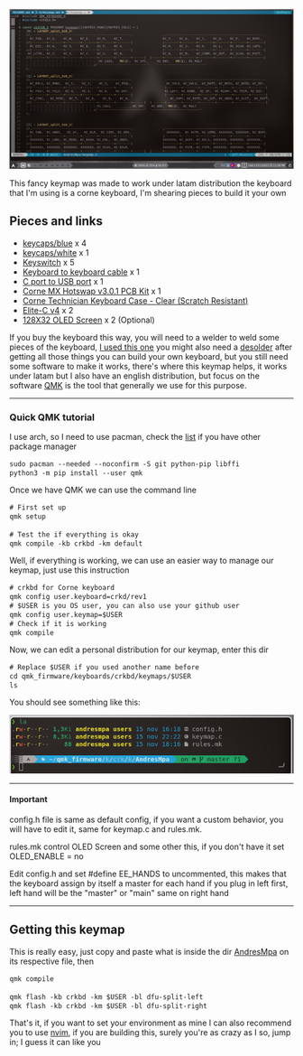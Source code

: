 ![keymap](../examples/keymap.png)

This fancy keymap was made to work under latam distribution the keyboard that
I'm using is a corne keyboard, I'm shearing pieces to build it your own

## Pieces and links

- [keycaps/blue](https://www.amazon.com/dp/B07SHL4DMZ?psc=1&ref=ppx_yo2_dt_b_product_details) x 4
- [keycaps/white](https://www.amazon.com/Profile-Keyset-gruesas-teclado-mec%C3%A1nico/dp/B08YR6KNX9/ref=pd_rhf_ee_s_rp_c_2_2/131-5869225-5262935?pd_rd_w=TFlxK&pf_rd_p=ea4c61f8-82f0-45ed-80f2-188a75a3e925&pf_rd_r=8N8E9EBFEXCVQ93M4H5A&pd_rd_r=b3ee0173-9925-4dd5-b0ec-08bc11ea6b45&pd_rd_wg=A2lJo&pd_rd_i=B08YR6KNX9&psc=1) x 1
- [Keyswitch](https://www.amazon.com/gp/product/B0121JH9XI/ref=ppx_yo_dt_b_asin_title_o07_s00?ie=UTF8&th=1) x 5
- [Keyboard to keyboard cable](https://www.amazon.com/est%C3%A9reo-espiral-Haokiang-grados-extensi%C3%B3n/dp/B07FFW8YZR/ref=pd_rhf_ee_s_rp_c_2_7/131-5869225-5262935?pd_rd_w=TFlxK&pf_rd_p=ea4c61f8-82f0-45ed-80f2-188a75a3e925&pf_rd_r=8N8E9EBFEXCVQ93M4H5A&pd_rd_r=b3ee0173-9925-4dd5-b0ec-08bc11ea6b45&pd_rd_wg=A2lJo&pd_rd_i=B07FFW8YZR&psc=1) x 1
- [C port to USB port](https://www.amazon.com/Powerline-durabilidad-dispositivos-incluyendo-Chromebook/dp/B01M3NB6FB/ref=pd_rhf_ee_s_rp_c_2_6/131-5869225-5262935?pd_rd_w=TFlxK&pf_rd_p=ea4c61f8-82f0-45ed-80f2-188a75a3e925&pf_rd_r=8N8E9EBFEXCVQ93M4H5A&pd_rd_r=b3ee0173-9925-4dd5-b0ec-08bc11ea6b45&pd_rd_wg=A2lJo&pd_rd_i=B01M3NB6FB&th=1) x 1
- [Corne MX Hotswap v3.0.1 PCB Kit](https://www.littlekeyboards.com/collections/corne-pcb-kits/products/corne-mx-hotswap-pcb-kit-v3?variant=32252819308611) x 1
- [Corne Technician Keyboard Case - Clear (Scratch Resistant)](https://www.littlekeyboards.com/products/corne-technician-keyboard-case)
- [Elite-C v4](https://www.littlekeyboards.com/products/elite-c-v3) x 2
- [128X32 OLED Screen](https://www.littlekeyboards.com/products/oled-screen) x 2 (Optional)

If you buy the keyboard this way, you will need to a welder to weld some pieces
of the keyboard, [I used this one](https://www.amazon.com/gp/product/B087767KNW/ref=ppx_yo_dt_b_asin_title_o06_s00?ie=UTF8&psc=1)
you might also need a [desolder](https://www.amazon.com/gp/product/B08Y71S2Q6/ref=ppx_yo_dt_b_asin_title_o01_s01?ie=UTF8&psc=1)
after getting all those things you can build your own keyboard, but you still
need some software to make it works, there's where this keymap helps, it works
under latam but I also have an english distribution, but focus on the software
[QMK](https://beta.docs.qmk.fm/tutorial) is the tool that generally we use for
this purpose.

---

### Quick QMK tutorial

I use arch, so I need to use pacman, check the [list](https://beta.docs.qmk.fm/tutorial/newbs_getting_started#linux-wsl)
if you have other package manager

```
sudo pacman --needed --noconfirm -S git python-pip libffi
python3 -m pip install --user qmk
```

Once we have QMK we can use the command line

```
# First set up
qmk setup

# Test the if everything is okay
qmk compile -kb crkbd -km default
```

Well, if everything is working, we can use an easier way
to manage our keymap, just use this instruction

```
# crkbd for Corne keyboard
qmk config user.keyboard=crkd/rev1
# $USER is you OS user, you can also use your github user
qmk config user.keymap=$USER
# Check if it is working
qmk compile
```

Now, we can edit a personal distribution for our keymap,
enter this dir

```
# Replace $USER if you used another name before
cd qmk_firmware/keyboards/crkbd/keymaps/$USER
ls
```

You should see something like this:

![Files](../examples/keymap_files.png)

---

#### Important

config.h file is same as default config,
if you want a custom behavior, you will have to edit it,
same for keymap.c and rules.mk.

rules.mk control OLED Screen and some other this, if
you don't have it set OLED_ENABLE = no

Edit config.h and set #define EE_HANDS to uncommented, this
makes that the keyboard assign by itself a master for each hand
if you plug in left first, left hand will be the "master" or
"main" same on right hand

---

## Getting this keymap

This is really easy, just copy and paste what is inside the
dir [AndresMpa](../AndresMpa) on its respective file, then

```
qmk compile

qmk flash -kb crkbd -km $USER -bl dfu-split-left
qmk flash -kb crkbd -km $USER -bl dfu-split-right
```

That's it, if you want to set your environment as mine I can
also recommend you to use [nvim](https://github.com/AndresMpa/nvim-configuration), if you are building this, surely you're as
crazy as I so, jump in; I guess it can like you
